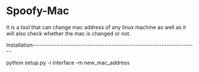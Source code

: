 # Spoofy-Mac
It is a tool that can change mac address of any  linux machine as well as it will also check whether the mac is changed or not.



Installation---------------------------------------------------------------------

python setup.py -i interface -m new_mac_address



